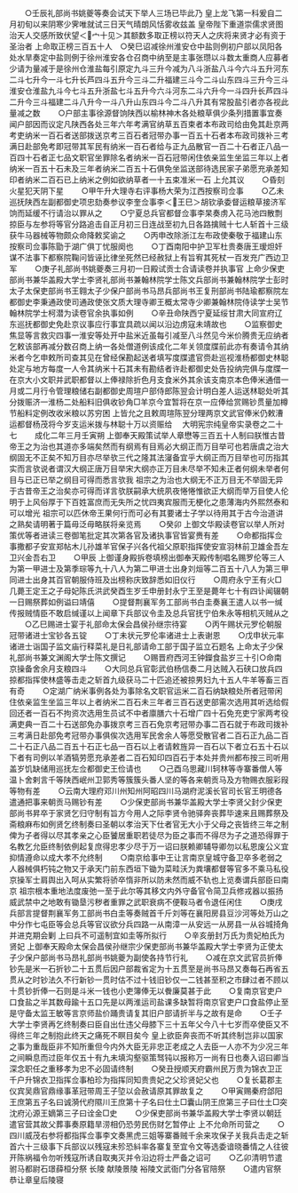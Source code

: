 <!-- { "loadSidebar": true } -->
　　○壬辰礼部尚书姚夔等奏会试天下举人三场已毕此乃  皇上龙飞第一科爰自二月初旬以来阴寒少霁唯就试三日天气晴朗风恬雾收兹盖  皇帝陛下重道崇儒求贤图治天人交感所致伏望＜宀十见＞其额数多取正榜以符天人之庆将来贤才必有资于  圣治者  上命取正榜三百五十人　○癸巳诏减徐州淮安仓中盐则例初户部以凤阳各处水旱奏定中盐则例于徐州淮安各仓召商中纳至是主事张瓒以斗数太重商人应募者少请为量减于是徐州仓淮盐每引原定九斗三升今减为八斗浙盐八斗今六斗五升河东二斗七升今一斗七升长芦四斗五升今三斗二升福建三斗今二斗山东四斗三升今三斗淮安仓淮盐九斗今七斗五升浙盐七斗五升今六斗河东二斗六升今一斗四升长芦四斗二升今三斗福建二斗八升今一斗八升山东四斗今二斗八升其有常股盐引者亦各视此量减之数
　　○户部主事徐源督饷陕西以榆林神木各处粮草俱少条列措置事宜奏闻户部因而议定凡陕西各处三年六年考满官纳草五百束者本布政司给由免其赴京两考吏纳米一百石者送部拨送京考三百石者冠带办事一百五十石者本布政司拨补三考满日赴部免考即冠带其军民有纳米一百石者给与正九品散官一百二十石者正八品一百四十石者正七品文职官坐罪除名者纳米一百石冠带闲住依亲监生坐监三年以上者纳米一百五十石未及三年者纳米二百五十石俱免坐监送部待选民家子弟愿充承差知印者纳米二百石已上纳米之例如欲纳草者一十五束准米一石  上允其议
　　○昏刻火星犯天阴下星
　　○甲午升大理寺右评事杨大荣为江西按察司佥事
　　○乙未巡抚陕西左副都御史项忠劾奏参议李奎佥事李＜王巳＞胡钦承委督运粮草接济军饷而延缓不行请治以罪从之
　　○宁夏总兵官都督佥事李杲奏虏入花马池四散剽掠臣与左参将等官分路追击自正月初三日连战至初九日各路擒贼十七人斩首十三级获牛马器械等物颇众命降敕奖谕之
　　○丙申改除浙江左布政使秦敬于福建山东按察司佥事陈勖于湖广俱丁忧服阕也
　　○丁酉南阳中护卫军杜贵奏唐王瑷炟奸谋不法事下都察院鞠问皆诬比律坐死然已经赦狱上有旨宥其死杖一百发充广西边卫军
　　○庚子礼部尚书姚夔奏三月初一日殿试贡士合请读卷并执事官  上命少保吏部尚书兼华盖殿大学士李贤礼部尚书兼翰林院学士陈文兵部尚书兼翰林院学士彭时太子太保吏部尚书王翱太子少保户部尚书马昂兵部尚书王复刑部尚书陆瑜都察院左都御史李秉通政使司通政使张文质大理寺卿王概太常寺少卿兼翰林院侍读学士吴节翰林院学士柯潜为读卷官余执事如例
　　○辛丑命陕西宁夏延绥甘肃大同宣府辽东巡抚都御史免赴京议事应行事宜具疏以闻以沿边虏寇未靖故也
　　○监察御史焦显等言救灾四事一淮安等处开中盐米近虽每引减至八斗然见今米价腾贵无应纳者乞敕该部再减分数召商上纳一各处僧道例该成化二年关领度牒前此亦有奏请令其纳米者今乞申敕所司查其见在曾经保勘起送者填写度牒遣官赍赴巡视淮杨都御史林聪处定与地方每度一人令其纳米十石其未有勘结者许赴都御史处告投纳完俱与度牒一在京大小文职并武职都督以上俸禄除折色月支食米外其余该支南京本色俸米通借一月或二月行令管理粮储右副都御史周瑄户部侍郎陈翌会计明白差人运送林聪处听其分拨赈济一淮杨二处船料旧俱收钞角□羊京今宜暂将在京一应俸给赏赐钞贯量加樽节船料定例改收米粮以苏穷困  上皆允之且敕周瑄陈翌分理两京文武官俸米仍敕漕运都督杨茂将今岁支运米拨与林聪十万以资赈给
　大明宪宗纯皇帝实录卷之二十七
　　成化二年三月壬寅朔  上御奉天殿策试举人章懋等三百五十人制曰朕惟古昔帝王之为治也其道亦多端矣然而有纲焉有目焉必大纲正而万目举可也若唐虞之治大纲固无不正矣不知万目亦尽举欤三代之隆其法寖备宜乎大纲正而万目举也可历指其实而言欤说者谓汉大纲正唐万目举宋大纲亦正万目未尽举不知未正者何纲未举者何目与已正已举之纲目可得而悉言欤我  祖宗之为治也大纲无不正万目无不举固无异于古昔帝王之治矣亦可得而详言欤朕嗣承大统夙夜惓惓惟欲正大纲而举万目使人伦明于上风俗厚于下百姓富庶而无失所之忧四夷宾服而无梗化之患薄海内外熙然泰和可以增光  祖宗可以匹休帝王果何行而可必有其要诸士子学以待用其于古今治道讲之熟矣请明著于篇毋泛毋略朕将亲览焉
　　○癸卯  上御文华殿读卷官以举人所对策优等者进读三卷御笔批定其次第各官及诸执事官皆宴赉有差
　　○命都指挥佥事撒都子安宣郑帖木儿孙雄羊官保子兴各代祖父原职指挥使安宣羽林前卫雄金吾左卫兴金吾右卫
　　○甲辰  上御谨身殿拆卷填榜出御奉天殿传制唱名赐罗伦等三人为第一甲进士及第季琮等九十八人为第二甲进士出身刘烜等二百五十八人为第三甲同进士出身其百官朝服侍班及出榜称庆致辞悉如旧仪行
　　○周府永宁王有火□几薨王定王之子母妃陈氏洪武癸酉生岁壬申册封永宁王至是薨年七十有四讣闻辍朝一日赐祭葬如例谥曰靖僖
　　○提督荆襄军务工部尚书白圭奏襄王遣人以书一缄传报贼情臣不敢启缄谨以上闻章下兵部议令圭及总兵官抚宁伯朱永等相机灭贼从之
　　○乙巳赐进士宴于礼部命太保会昌侯孙继宗待宴
　　○丙午赐状元罗伦朝服冠带诸进士宝钞各五锭
　　○丁未状元罗伦率诸进士上表谢恩
　　○戊申状元率诸进士诣国子监文庙行释菜礼是日礼部请命工部于国子监立石题名  上命太子少保礼部尚书兼文渊阁大学士陈文撰记
　　○赐晋府西河王钟鑅食盐岁三十引○命南京操备舍余月支粮四斗
　　○大同总兵官彰武伯杨信奏二月达贼入石硖口放兵四掠都指挥使林盛等击走之斩首九级获马二十匹追还被掠男妇九十五人牛羊等畜三百有奇
　　○定湖广纳米事例各处为事除名文职官运米二百石纳缺粮处所者冠带闲住依亲监生坐监三年以上者纳米二百石未三年者三百石送吏部需次选用其听选给假回还者一百石不拘资次选用生员试不中者廪膳六十石增广四十石免充吏宁家两考役满吏典一百二十石送部免办事拨京考三百石免京考冠带办事二百石就于布政司拨补三考满日赴部免考冠带办事俱俟次选用军民舍余人等愿受散官者二百石正九品二百二十石正八品二百五十石正七品一百石以上者请敕旌异一百石以下者立石五十石以下者有司例以羊酒犒劳愿充承差者二百石知印四百石于本处并贵州都布按三司听用盖岁饥缺储用巡抚左佥都御史王俭请也
　　○己酉乌思藏川轲林等寺寨番僧人等温卜舍剌言千等陕西岷州卫郭秀等簇簇头番人坚的等各来朝贡马及方物赐衣服彩叚等物有差
　　○云南大理府邓川州知州阿昭四川马湖府泥溪长官司长官王明德各遣通把事来朝贡马赐钞有差
　　○少保吏部尚书兼华盖殿大学士李贤父封少保吏部尚书昇卒于家贤乞归守制有旨方今用人之际李贤令驰驿奔丧葬毕速来且赐葬祭及斋粮麻布如例贤乞终制奏曰圣朝以孝治天下仕者官无大小于父母之丧皆终三年之制俾为子者得以尽其孝亲之心臣饕居重职若徒尽为臣之事而不得尽为子之道恐得罪于名教乞允臣终制依例起复庶得忠孝少尽于万一诏曰朕赖卿辅导卿勿以私恩废公义宜抑情遵命以成大孝不允终制
　　○南京给事中王让言南京皇城守备卫卒多老弱之人器械俱朽钝之物又于承天门前东西垣下锄为菜畦沃为粪壤都督等官多不乘马私役京操军士肩舆出入呵从实繁将骄卒惰非所以防未然而威不轨也上览奏谓兵部臣曰南京  祖宗根本重地法度废弛一至于此尔等其移文内外守备官令简卫兵修戎器以振扬威武禁中之地敢有锄垦污秽者重罪之武职衰病不便鞍马者令退任闲住
　　○庚戌兵部言提督荆襄军务工部尚书白圭等奏贼首千斤刘等在襄阳房县豆沙河等处万山之中分作七屯臣等会总兵等官议欲分兵四路一从南漳一从安远一从房县一从谷城掎角并进克期会剿  上曰兵不可遥制宜如圭等所拟行
　　○辛亥册封万氏为贵妃柏氏为贤妃  上御奉天殿命太保会昌侯孙继宗少保吏部尚书兼华盖殿大学士李贤为正使太子少保户部尚书马昂礼部尚书姚夔为副使各持节行礼
　　○减在京文武官员折俸钞先是米一石折钞二十五贯后因户部裁省定为十五贯至是尚书马昂又奏每石再省五贯从之时钞法久不行新钞一贯时估不过十钱旧钞仅一二钱甚至积之市肆过者不顾以十贯钞折俸一石则是斗米一钱也小吏簿俸无以餋廉莫甚于此
　　○复南京官吏户口食盐之半其数母踰十五口先是以两淮运司盐课多缺暂将南京官吏户口食盐停止至是守备太监王敏等言京师盐价踊贵请复其旧户部请折半与之故有是命
　　○壬子大学士李贤再乞终制奏曰臣自出仕违父母膝下三十五年父今八十七岁而卒使臣又不得终三年之制抱此终天之痛死不瞑目矣今  皇上欲臣奔丧而不听其终制岂非以国家之事为重哉臣非不知所重但今内外大臣无非忠正老成之人去臣一人亦不为少况三年之间瞬息而过臣年仅五十有九未填沟壑驱策驽钝以报称万一尚有日也奏入诏曰卿当深念职任之重移孝为忠不必固请终制
　　○癸丑授顺天府霸州民万贵为锦衣卫正千户升锦衣卫指挥佥事柏珍为指挥同知贵贵妃之父珍贤妃父也
　　○复长葛郡主仪宾吴鼎官鼎缘事革冠带周王子埅以会赦请原其罪故复之
　　○甲寅赐秦府郃阳王庶第五子名曰诚漪代府隰川王庶第十子名曰仕土□囊山阴王庶第三子曰仕土□突沈府沁源王嫡第三子曰诠金□史
　　○少保吏部尚书兼华盖殿大学士李贤以朝廷遣官营其故父葬事奏原籍旱涝相仍恐劳民伤财乞暂停止  上不允命所司营之
　　○四川威茂右参将都指挥佥事李文奏黑虎三姐等寨番贼千余来攻保子关我兵击走之斩首六十三级事下兵部议以残寇未殄恐紏率各寨复至宜令文等选委谙晓番情之人往彼开陈祸福令勿听残寇所诱自取夷灭并令沿边将士严备之诏可
　　○乙卯清明节遣驸马都尉石璟薛桓分祭  长陵  献陵景陵  裕陵文武衙门分各官陪祭
　　○遣内官祭  恭让章皇后陵寝

